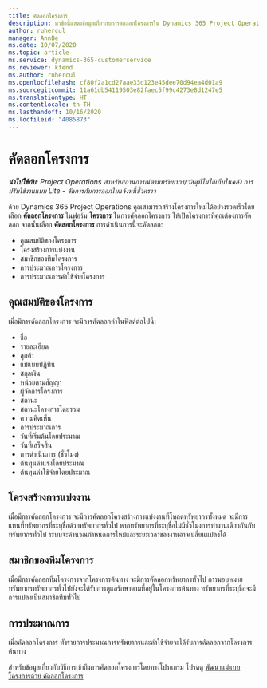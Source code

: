 ```yaml
---
title: คัดลอกโครงการ
description: หัวข้อนี้แสดงข้อมูลเกี่ยวกับการคัดลอกโครงการใน Dynamics 365 Project Operations
author: ruhercul
manager: AnnBe
ms.date: 10/07/2020
ms.topic: article
ms.service: dynamics-365-customerservice
ms.reviewer: kfend
ms.author: ruhercul
ms.openlocfilehash: cf80f2a1cd27aae33d123e45dee70d94ea4d01a9
ms.sourcegitcommit: 11a61db54119503e82faec5f99c4273e8d1247e5
ms.translationtype: HT
ms.contentlocale: th-TH
ms.lasthandoff: 10/16/2020
ms.locfileid: "4085873"
---
```

# <a name="copy-a-project"></a>คัดลอกโครงการ

_**นำไปใช้กับ:** Project Operations สำหรับสถานการณ์ตามทรัพยากร/วัสดุที่ไม่ได้เก็บในคลัง การปรับใช้งานแบบ Lite - จัดการกับการออกใบแจ้งหนี้ชั่วคราว_

ด้วย Dynamics 365 Project Operations คุณสามารถสร้างโครงการใหม่ได้อย่างรวดเร็วโดยเลือก **คัดลอกโครงการ** ในฟอร์ม **โครงการ** ในการคัดลอกโครงการ ให้เปิดโครงการที่คุณต้องการคัดลอก จากนั้นเลือก **คัดลอกโครงการ** การดำเนินการนี้จะคัดลอก:

- คุณสมบัติของโครงการ
- โครงสร้างการแบ่งงาน
- สมาชิกของทีมโครงการ
- การประมาณการโครงการ
- การประมาณการค่าใช้จ่ายโครงการ

## <a name="project-properties"></a>คุณสมบัติของโครงการ

เมื่อมีการคัดลอกโครงการ จะมีการคัดลอกค่าในฟิลด์ต่อไปนี้:

- ชื่อ
- รายละเอียด
- ลูกค้า
- แม่แบบปฏิทิน
- สกุลเงิน
- หน่วยตามสัญญา
- ผู้จัดการโครงการ
- สถานะ
- สถานะโครงการโดยรวม
- ความคิดเห็น
- การประมาณการ
- วันที่เริ่มต้นโดยประมาณ
- วันที่เสร็จสิ้น
- การดำเนินการ (ชั่วโมง)
- ต้นทุนค่าแรงโดยประมาณ
- ต้นทุนค่าใช้จ่ายโดยประมาณ

## <a name="work-breakdown-structure"></a>โครงสร้างการแบ่งงาน

เมื่อมีการคัดลอกโครงการ จะมีการคัดลอกโครงสร้างการแบ่งงานที่โหลดทรัพยากรทั้งหมด จะมีการแทนที่ทรัพยากรที่ระบุชื่อด้วยทรัพยากรทั่วไป หากทรัพยากรที่ระบุชื่อไม่มีชั่วโมงการทำงานเดียวกันกับทรัพยากรทั่วไป ระบบจะคำนวณกำหนดการใหม่และระยะเวลาของงานอาจเปลี่ยนแปลงได้

## <a name="project-team-members"></a>สมาชิกของทีมโครงการ

เมื่อมีการคัดลอกทีมโครงการจากโครงการต้นทาง จะมีการคัดลอกทรัพยากรทั่วไป การมอบหมายทรัพยากรทรัพยากรทั่วไปยังจะได้รับการดูแลรักษาตามที่อยู่ในโครงการต้นทาง ทรัพยากรที่ระบุชื่อจะมีการแปลงเป็นสมาชิกทีมทั่วไป

## <a name="estimates"></a>การประมาณการ

เมื่อคัดลอกโครงการ ทั้งรายการประมาณการทรัพยากรและค่าใช้จ่ายจะได้รับการคัดลอกจากโครงการต้นทาง 

สำหรับข้อมูลเกี่ยวกับวิธีการเข้าถึงการคัดลอกโครงการโดยทางโปรแกรม โปรดดู [พัฒนาแม่แบบโครงการด้วย คัดลอกโครงการ](dev-copy-project.md)
